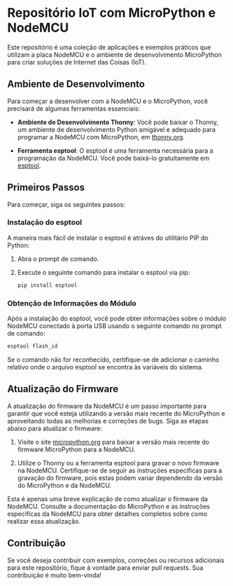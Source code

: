 # Repositório IoT com MicroPython e NodeMCU

Este repositório é uma coleção de aplicações e exemplos práticos que utilizam a placa NodeMCU e o ambiente de desenvolvimento MicroPython para criar soluções de Internet das Coisas (IoT).

## Ambiente de Desenvolvimento

Para começar a desenvolver com a NodeMCU e o MicroPython, você precisará de algumas ferramentas essenciais:

- **Ambiente de Desenvolvimento Thonny**: Você pode baixar o Thonny, um ambiente de desenvolvimento Python amigável e adequado para programar a NodeMCU com MicroPython, em [thonny.org](https://thonny.org/).

- **Ferramenta esptool**: O esptool é uma ferramenta necessária para a programação da NodeMCU. Você pode baixá-lo gratuitamente em [esptool](https://github.com/espressif/esptool).

## Primeiros Passos

Para começar, siga os seguintes passos:

### Instalação do esptool

A maneira mais fácil de instalar o esptool é atráves do utilitário PIP do Python:

1. Abra o prompt de comando.

2. Execute o seguinte comando para instalar o esptool via pip:

   ```bash
   pip install esptool
   ```

### Obtenção de Informações do Módulo

Após a instalação do esptool, você pode obter informações sobre o módulo NodeMCU conectado à porta USB usando o seguinte comando no prompt de comando:

```bash
esptool flash_id
```

Se o comando não for reconhecido, certifique-se de adicionar o caminho relativo onde o arquivo esptool se encontra às variáveis do sistema.

## Atualização do Firmware

A atualização do firmware da NodeMCU é um passo importante para garantir que você esteja utilizando a versão mais recente do MicroPython e aproveitando todas as melhorias e correções de bugs. Siga as etapas abaixo para atualizar o firmware:

1. Visite o site [micropython.org](http://micropython.org) para baixar a versão mais recente do firmware MicroPython para a NodeMCU.

2. Utilize o Thonny ou a ferramenta esptool para gravar o novo firmware na NodeMCU. Certifique-se de seguir as instruções específicas para a gravação do firmware, pois estas podem variar dependendo da versão do MicroPython e da NodeMCU.

Esta é apenas uma breve explicação de como atualizar o firmware da NodeMCU. Consulte a documentação do MicroPython e as instruções específicas da NodeMCU para obter detalhes completos sobre como realizar essa atualização.

## Contribuição

Se você deseja contribuir com exemplos, correções ou recursos adicionais para este repositório, fique à vontade para enviar pull requests. Sua contribuição é muito bem-vinda!
